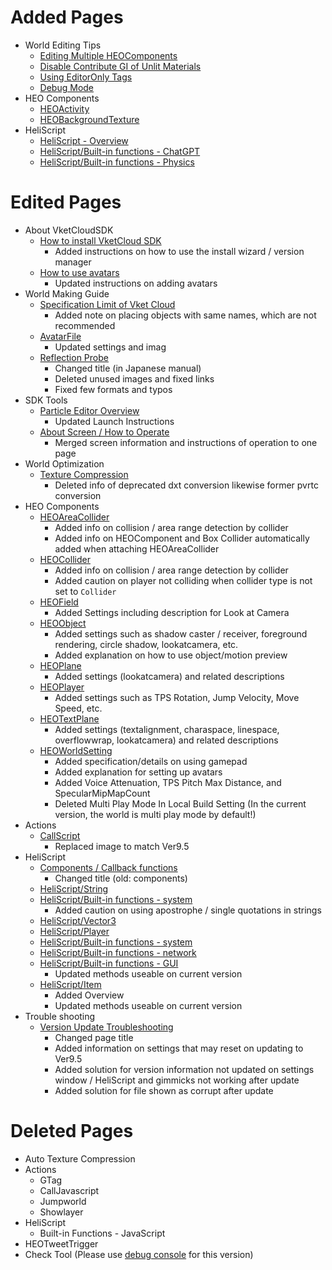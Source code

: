# Added Pages
-  World Editing Tips
    - [Editing Multiple HEOComponents](https://vrhikky.github.io/VketCloudSDK_Documents/9.5/WorldEditingTips/MultiSelect_HEOComponents.html)
    - [Disable Contribute GI of Unlit Materials](https://vrhikky.github.io/VketCloudSDK_Documents/9.5/WorldEditingTips/DisableContributeGITool.html)
    - [Using EditorOnly Tags](https://vrhikky.github.io/VketCloudSDK_Documents/9.5/WorldEditingTips/EditorOnlyTag.html)
    - [Debug Mode](https://vrhikky.github.io/VketCloudSDK_Documents/9.5/WorldEditingTips/DebugMode.html)
- HEO Components
    - [HEOActivity](https://vrhikky.github.io/VketCloudSDK_Documents/9.5/ja/HEOComponents/HEOActivity.html)
    - [HEOBackgroundTexture](https://vrhikky.github.io/VketCloudSDK_Documents/9.5/HEOComponents/HEOBackgroundTexture.html)
- HeliScript
    - [HeliScript - Overview](https://vrhikky.github.io/VketCloudSDK_Documents/9.5/hs/hs_overview.html)
    - [HeliScript/Built-in functions - ChatGPT](https://vrhikky.github.io/VketCloudSDK_Documents/9.5/hs/hs_system_chatgpt.html)
    - [HeliScript/Built-in functions - Physics](https://vrhikky.github.io/VketCloudSDK_Documents/9.5/hs/hs_system_physics.html)

# Edited Pages
- About VketCloudSDK
    - [How to install VketCloud SDK](https://vrhikky.github.io/VketCloudSDK_Documents/9.5/AboutVketCloudSDK/SetupSDK_external.html)
        - Added instructions on how to use the install wizard / version manager
    - [How to use avatars](https://vrhikky.github.io/VketCloudSDK_Documents/9.5/AboutVketCloudSDK/SetupAvatar.html)
        - Updated instructions on adding avatars
- World Making Guide
    - [Specification Limit of Vket Cloud](https://vrhikky.github.io/VketCloudSDK_Documents/9.5/WorldMakingGuide/UnityGuidelines.html)
        - Added note on placing objects with same names, which are not recommended
    - [AvatarFile](https://vrhikky.github.io/VketCloudSDK_Documents/9.5/WorldMakingGuide/AvatarFile.html)
        - Updated settings and imag
    - [Reflection Probe](https://vrhikky.github.io/VketCloudSDK_Documents/9.5/WorldMakingGuide/ReflectionProbe.html)
        - Changed title (in Japanese manual)
        - Deleted unused images and fixed links
        - Fixed few formats and typos
- SDK Tools
    - [Particle Editor Overview](https://vrhikky.github.io/VketCloudSDK_Documents/9.5/particleeditor/pe_about_particleeditor.html)
        - Updated Launch Instructions
    - [About Screen / How to Operate](https://vrhikky.github.io/VketCloudSDK_Documents/9.5/particleeditor/pe_about_screen.html)
        - Merged screen information and instructions of operation to one page 
- World Optimization
    - [Texture Compression](https://vrhikky.github.io/VketCloudSDK_Documents/9.5/heoexporter/he_TextureCompression.html)
        - Deleted info of deprecated dxt conversion likewise former pvrtc conversion
- HEO Components
    - [HEOAreaCollider](https://vrhikky.github.io/VketCloudSDK_Documents/9.5/HEOComponents/HEOAreacollider.html)
        - Added info on collision / area range detection by collider
        - Added info on HEOComponent and Box Collider automatically added when attaching HEOAreaCollider
    - [HEOCollider](https://vrhikky.github.io/VketCloudSDK_Documents/9.5/HEOComponents/HEOCollider.html)
        - Added info on collision / area range detection by collider
        - Added caution on player not colliding when collider type is not set to `Collider`
    - [HEOField](https://vrhikky.github.io/VketCloudSDK_Documents/9.5/HEOComponents/HEOField.html)
        - Added Settings including description for Look at Camera
    - [HEOObject](https://vrhikky.github.io/VketCloudSDK_Documents/9.5/HEOComponents/HEOObject.html)
        - Added settings such as shadow caster / receiver, foreground rendering, circle shadow, lookatcamera, etc.
        - Added explanation on how to use object/motion preview
    - [HEOPlane](https://vrhikky.github.io/VketCloudSDK_Documents/9.5/HEOComponents/HEOPlane.html)
        - Added settings (lookatcamera) and related descriptions
    - [HEOPlayer](https://vrhikky.github.io/VketCloudSDK_Documents/9.5//HEOComponents/HEOPlayer.html)
        - Added settings such as TPS Rotation, Jump Velocity, Move Speed, etc.
    - [HEOTextPlane](https://vrhikky.github.io/VketCloudSDK_Documents/9.5/HEOComponents/HEOTextPlane.html)
        - Added settings (textalignment, charaspace, linespace, overflowwrap, lookatcamera) and related descriptions
    - [HEOWorldSetting](https://vrhikky.github.io/VketCloudSDK_Documents/9.5/HEOComponents/HEOWorldSetting.html)
        - Added specification/details on using gamepad
        - Added explanation for setting up avatars
        - Added Voice Attenuation, TPS Pitch Max Distance, and SpecularMipMapCount
        - Deleted Multi Play Mode In Local Build Setting (In the current version, the world is multi play mode by default!)
- Actions
    - [CallScript](https://vrhikky.github.io/VketCloudSDK_Documents/9.5/Actions/Programmatic/CallScript.html)
        - Replaced image to match Ver9.5
- HeliScript
    - [Components / Callback functions](https://vrhikky.github.io/VketCloudSDK_Documents/9.5/hs/hs_component.html)
        - Changed title (old: components)
    - [HeliScript/String](https://vrhikky.github.io/VketCloudSDK_Documents/9.5/hs/hs_string.html)
    - [HeliScript/Built-in functions - system](https://vrhikky.github.io/VketCloudSDK_Documents/9.5/hs/hs_system_function.html)
        - Added caution on using apostrophe / single quotations in strings
    - [HeliScript/Vector3](https://vrhikky.github.io/VketCloudSDK_Documents/9.5/hs/hs_struct_vector3.html)
    - [HeliScript/Player](https://vrhikky.github.io/VketCloudSDK_Documents/9.5/hs/hs_class_player.html)
    - [HeliScript/Built-in functions - system](https://vrhikky.github.io/VketCloudSDK_Documents/9.5/hs/hs_system_function.html)
    - [HeliScript/Built-in functions - network](https://vrhikky.github.io/VketCloudSDK_Documents/9.5/hs/hs_system_function_net.html)
    - [HeliScript/Built-in functions - GUI](https://vrhikky.github.io/VketCloudSDK_Documents/9.5/hs/hs_system_function_gui.html)
        - Updated methods useable on current version
    - [HeliScript/Item](https://vrhikky.github.io/VketCloudSDK_Documents/9.5/hs/hs_class_item.html)
        - Added Overview
        - Updated methods useable on current version
- Trouble shooting
    - [Version Update Troubleshooting](https://vrhikky.github.io/VketCloudSDK_Documents/9.5/ja/troubleshooting/VersionUpdateTroubleshooting.html)
        - Changed page title
        - Added information on settings that may reset on updating to Ver9.5
        - Added solution for version information not updated on settings window / HeliScript and gimmicks not working after update
        - Added solution for file shown as corrupt after update

# Deleted Pages
- Auto Texture Compression
- Actions
    - GTag
    - CallJavascript
    - Jumpworld
    - Showlayer
- HeliScript
    - Built-in Functions - JavaScript
- HEOTweetTrigger
- Check Tool (Please use [debug console](https://vrhikky.github.io/VketCloudSDK_Documents/9.5/debugconsole/debugconsole.html) for this version)
